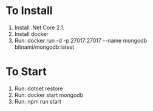 # To Install	
1.  Install .Net Core 2.1.
2.  Install docker
3.  Run: docker run -d -p 27017:27017 --name mongodb bitnami/mongodb:latest

# To Start
1.  Run: dotnet restore
2.  Run: docker start mongodb
3.  Run: npm run start